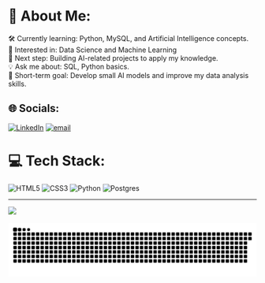 # 💫 About Me:
🛠 Currently learning: Python, MySQL, and Artificial Intelligence concepts.<br>🌱 Interested in: Data Science and Machine Learning<br>🎯 Next step: Building AI-related projects to apply my knowledge.<br>💡 Ask me about: SQL, Python basics.<br>🚀 Short-term goal: Develop small AI models and improve my data analysis skills.


## 🌐 Socials:
[![LinkedIn](https://img.shields.io/badge/LinkedIn-%230077B5.svg?logo=linkedin&logoColor=white)](https://www.linkedin.com/in/sa%C3%BAl-guti%C3%A9rrez-ruiz-88b8042b2/) [![email](https://img.shields.io/badge/Email-D14836?logo=gmail&logoColor=white)](mailto:saul1912006@gmail.com) 

# 💻 Tech Stack:
![HTML5](https://img.shields.io/badge/html5-%23E34F26.svg?style=for-the-badge&logo=html5&logoColor=white) ![CSS3](https://img.shields.io/badge/css3-%231572B6.svg?style=for-the-badge&logo=css3&logoColor=white) ![Python](https://img.shields.io/badge/python-3670A0?style=for-the-badge&logo=python&logoColor=ffdd54) ![Postgres](https://img.shields.io/badge/postgres-%23316192.svg?style=for-the-badge&logo=postgresql&logoColor=white)

---
[![](https://visitcount.itsvg.in/api?id=Soorux&icon=0&color=0)](https://visitcount.itsvg.in)


<picture>
  <source media="(prefers-color-scheme: dark)" srcset="https://raw.githubusercontent.com/Soorux/Soorux/output/github-snake-dark.svg" />
  <source media="(prefers-color-scheme: light)" srcset="https://raw.githubusercontent.com/Soorux/Soorux/output/github-snake.svg" />
  <img alt="github-snake" src="https://raw.githubusercontent.com/Soorux/Soorux/output/github-snake.svg" />
</picture>


